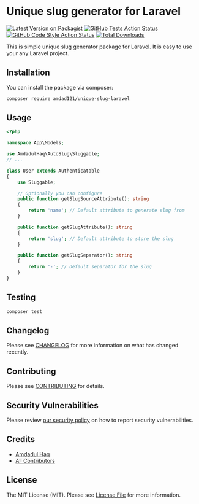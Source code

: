 # Unique slug generator for Laravel

[![Latest Version on Packagist](https://img.shields.io/packagist/v/amdad121/unique-slug-laravel.svg?style=flat-square)](https://packagist.org/packages/amdad121/unique-slug-laravel)
[![GitHub Tests Action Status](https://img.shields.io/github/actions/workflow/status/amdad121/unique-slug-laravel/run-tests.yml?branch=main&label=tests&style=flat-square)](https://github.com/amdad121/unique-slug-laravel/actions?query=workflow%3Arun-tests+branch%3Amain)
[![GitHub Code Style Action Status](https://img.shields.io/github/actions/workflow/status/amdad121/unique-slug-laravel/fix-php-code-style-issues.yml?branch=main&label=code%20style&style=flat-square)](https://github.com/amdad121/unique-slug-laravel/actions?query=workflow%3A"Fix+PHP+code+style+issues"+branch%3Amain)
[![Total Downloads](https://img.shields.io/packagist/dt/amdad121/unique-slug-laravel.svg?style=flat-square)](https://packagist.org/packages/amdad121/unique-slug-laravel)

This is simple unique slug generator package for Laravel. It is easy to use your any Laravel project.

## Installation

You can install the package via composer:

```bash
composer require amdad121/unique-slug-laravel
```

## Usage

```php
<?php

namespace App\Models;

use AmdadulHaq\AutoSlug\Sluggable;
// ...

class User extends Authenticatable
{
    use Sluggable;

    // Optionally you can configure
    public function getSlugSourceAttribute(): string
    {
        return 'name'; // Default attribute to generate slug from
    }

    public function getSlugAttribute(): string
    {
        return 'slug'; // Default attribute to store the slug
    }

    public function getSlugSeparator(): string
    {
        return '-'; // Default separator for the slug
    }
}
```

## Testing

```bash
composer test
```

## Changelog

Please see [CHANGELOG](CHANGELOG.md) for more information on what has changed recently.

## Contributing

Please see [CONTRIBUTING](CONTRIBUTING.md) for details.

## Security Vulnerabilities

Please review [our security policy](../../security/policy) on how to report security vulnerabilities.

## Credits

-   [Amdadul Haq](https://github.com/amdad121)
-   [All Contributors](../../contributors)

## License

The MIT License (MIT). Please see [License File](LICENSE.md) for more information.
